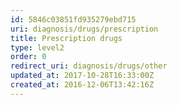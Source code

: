 ```yaml
---
id: 5846c03851fd935279ebd715
uri: diagnosis/drugs/prescription
title: Prescription drugs
type: level2
order: 0
redirect_uri: diagnosis/drugs/other
updated_at: 2017-10-28T16:33:00Z
created_at: 2016-12-06T13:42:16Z
---
```


